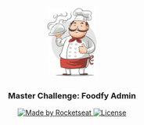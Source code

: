 <h1 align="center">
    <img alt="Foodfy" src="https://github.com/louiscavalcante/LaunchBaseBootcamp/blob/master/Foodfy/assets/chef.png" width="100px" />
</h1>

<h3 align="center">
  Master Challenge: Foodfy Admin
</h3>

<p align="center">

  <a href="https://rocketseat.com.br">
    <img alt="Made by Rocketseat" src="https://img.shields.io/badge/made%20by-Rocketseat-%23F8952D">
  </a>

  <a href="LICENSE" >
    <img alt="License" src="https://img.shields.io/badge/license-MIT-%23F8952D">
  </a>

</p>